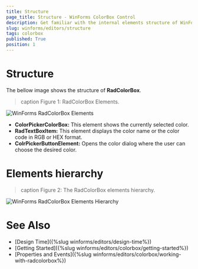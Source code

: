 ```yaml
---
title: Structure
page_title: Structure - WinForms ColorBox Control
description: Get familiar with the internal elements structure of WinForms ColorBox.
slug: winforms/editors/structure
tags: colorbox
published: True
position: 1
---
```


# Structure

The bellow image shows the structure of __RadColorBox__.

>caption Figure 1: RadColorBox Elements.

![WinForms RadColorBox Elements](images/colorbox-structure001.png)

* __ColorPickerColorBox:__ This element shows the currently selected color.
* __RadTextBoxItem:__ This element displays the color name or the color code in RGB or HEX format. 
* __ColrPickerButtonElement:__ Opens the color dialog where the user can choose the desired color. 


# Elements hierarchy

>caption Figure 2: The RadColorBox elements hierarchy.

![WinForms RadColorBox Elements Hierarchy](images/colorbox-structure002.png)

# See Also
 
* [Design Time]({%slug winforms/editors/design-time%})
* [Getting Started]({%slug winforms/editors/colorbox/getting-started%})
* [Properties and Events]({%slug winforms/editors/colorbox/working-with-radcolorbox%})
